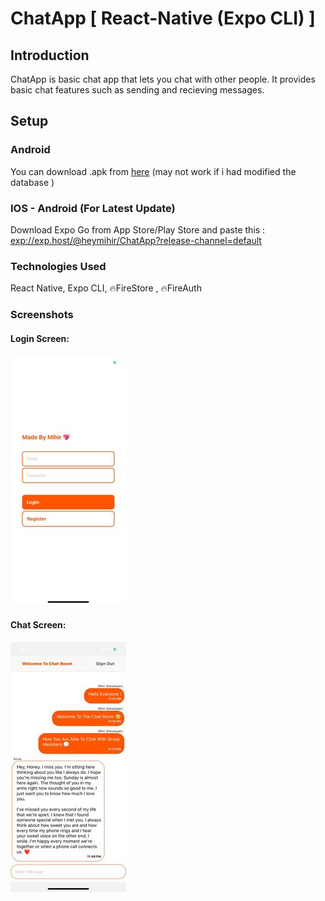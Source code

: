 # ChatApp [ React-Native (Expo CLI) ] 

## Introduction

ChatApp is basic chat app that lets you chat with other people. It provides basic chat features such as sending and recieving messages.

## Setup

### Android 

You can download .apk from [here](https://exp-shell-app-assets.s3.us-west-1.amazonaws.com/android/%40heymihir/ChatApp-8d9a76d42781426d9008c7ef1bc9b81f-signed.apk) (may not work if i had modified the database )

### IOS - Android (For Latest Update)

Download Expo Go from App Store/Play Store and paste this :   <exp://exp.host/@heymihir/ChatApp?release-channel=default>

### Technologies Used

React Native, Expo CLI, 🔥FireStore , 🔥FireAuth

### Screenshots

#### Login Screen:    
![alt text][ss1]

#### Chat Screen: 
![alt text][ss2]    

[ss1]: https://github.com/alltimenoob/ChatApp/blob/master/ss-1.jpeg "! Available"

[ss2]: https://github.com/alltimenoob/ChatApp/blob/master/ss-2.jpeg "! Available"
